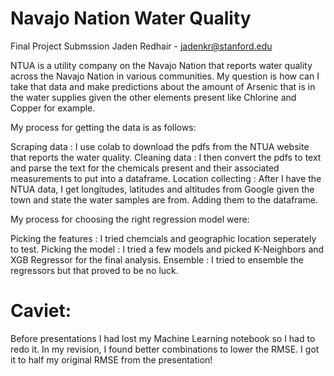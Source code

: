# Navajo Nation Water Quality
Final Project Submssion
Jaden Redhair - jadenkr@stanford.edu

NTUA is a utility company on the Navajo Nation that reports water quality across the Navajo Nation in various communities. My question is how can I take that data and make predictions about the amount of Arsenic that is in the water supplies given the other elements present like Chlorine and Copper for example.

My process for getting the data is as follows:

Scraping data : I use colab to download the pdfs from the NTUA website that reports the water quality.
Cleaning data : I then convert the pdfs to text and parse the text for the chemicals present and their associated measurements to put into a dataframe.
Location collecting : After I have the NTUA data, I get longitudes, latitudes and altitudes from Google given the town and state the water samples are from. Adding them to the dataframe.

My process for choosing the right regression model were:

Picking the features : I tried chemcials and geographic location seperately to test.
Picking the model : I tried a few models and picked K-Neighbors and XGB Regressor for the final analysis.
Ensemble : I tried to ensemble the regressors but that proved to be no luck.

# Caviet:
Before presentations I had lost my Machine Learning notebook so I had to redo it. In my revision, I found better combinations to lower the RMSE. I got it to half my original RMSE from the presentation! 
